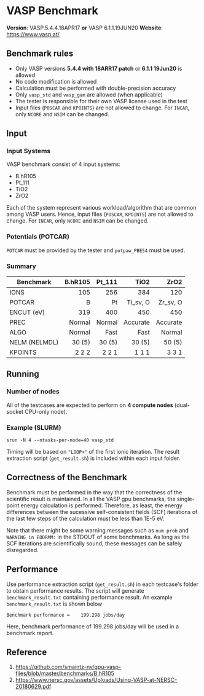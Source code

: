 # VASP Benchmark
**Version**: VASP.5.4.4.18APR17 **or** VASP 6.1.1.19JUN20 
**Website**: https://www.vasp.at/

## Benchmark rules

* Only VASP versions **5.4.4 with 18ARR17 patch** or **6.1.1 19Jun20** is allowed
* No code modification is allowed
* Calculation must be performed with double-precision accuracy
* Only `vasp_std` and `vasp_gam` are allowed (when applicable)
* The tester is responsible for their own VASP license used in the test
* Input files (`POSCAR` and `KPOINTS`) are not allowed to change. For `INCAR`, only `NCORE` and `NSIM` can be changed.

## Input

### Input Systems

VASP benchmark consist of 4 input systems:
- B.hR105
- Pt_111
- TiO2
- ZrO2

Each of the system represent various workload/algorithm that are common among VASP users. Hence, input files (`POSCAR`, `KPOINTS`) are not allowed to change. For `INCAR`, only `NCORE` and `NSIM` can be changed.

### Potentials (POTCAR)

`POTCAR` must be provided by the tester and `potpaw_PBE54` must be used. 


### Summary

| Benchmark     | B.hR105  | Pt_111    |TiO2      |ZrO2      |
| ------------- |---------:| ---------:|---------:|---------:|
| IONS          | 105      | 256       | 384      | 120      |
| POTCAR        | B        | Pt        | Ti_sv, O | Zr_sv, O |
| ENCUT (eV)    | 319      | 400       | 450      | 450      |
| PREC          | Normal   | Normal    | Accurate | Accurate |
| ALGO          | Normal   | Fast      | Fast     | Normal   |
| NELM (NELMDL) | 30 (5)   | 30 (5)    | 30 (5)   | 50 (5)   |
| KPOINTS       | 2 2 2    | 2 2 1     | 1 1 1    | 3 3 1    |

## Running

### Number of nodes

All of the testcases are expected to perform on **4 compute nodes** (dual-socket CPU-only node).

### Example (SLURM)

``` 
srun -N 4 --ntasks-per-node=40 vasp_std
```

Timing will be based on `"LOOP+"` of the first ionic iteration. The result extraction script (`get_result.sh`) is included within each input folder. 

## Correctness of the Benchmark

Benchmark must be performed in the way that the correctness of the scientific result is maintained. In all the VASP gpu benchmarks, the single-point energy calculation is performed.  Therefore, as least, the energy differences between the sucessive self-consistent fields (SCF) iterations of the last few steps of the calculation must be less than 1E-5 eV.

Note that there might be some warning messages such as `num prob` and `WARNING in EDDRMM:` in the STDOUT of some benchmarks. As long as the SCF iterations are scientifically sound, these messages can be safely disregarded.

## Performance 

Use performance extraction script (`get_result.sh`) in each testcase's folder to obtain performance results. The script will generate `benchmark_result.txt` containing performance result. An example `benchmark_result.txt` is shown below

```
Benchmark performance =    199.298 jobs/day 
```

Here, benchmark performance of 199.298 jobs/day will be used in a benchmark report.

## Reference

1. https://github.com/smaintz-nv/gpu-vasp-files/blob/master/benchmarks/B.hR105
1. https://www.nersc.gov/assets/Uploads/Using-VASP-at-NERSC-20180629.pdf
